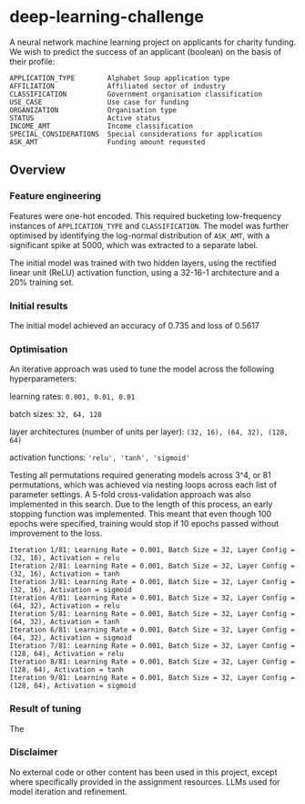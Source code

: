 # deep-learning-challenge

A neural network machine learning project on applicants for charity funding. We wish to predict the success of an applicant (boolean) on the basis of their profile:

```
APPLICATION_TYPE        Alphabet Soup application type
AFFILIATION             Affiliated sector of industry
CLASSIFICATION          Government organisation classification
USE_CASE                Use case for funding
ORGANIZATION            Organisation type
STATUS                  Active status
INCOME_AMT              Income classification
SPECIAL_CONSIDERATIONS  Special considerations for application
ASK_AMT                 Funding amount requested
```


## Overview

### Feature engineering 

Features were one-hot encoded. This required bucketing low-frequency instances of `APPLICATION_TYPE` and `CLASSIFICATION`. The model was further optimised by identifying the log-normal distribution of `ASK_AMT`, with a significant spike at 5000, which was extracted to a separate label.

The initial model was trained with two hidden layers, using the rectified linear unit (ReLU) activation function, using a 32-16-1 architecture and a 20% training set.

### Initial results

The initial model achieved an accuracy of 0.735 and loss of 0.5617

### Optimisation

An iterative approach was used to tune the model across the following hyperparameters:

learning rates: `0.001, 0.01, 0.01`

batch sizes: `32, 64, 128`

layer architectures (number of units per layer): `(32, 16), (64, 32), (128, 64)`

activation functions: `'relu', 'tanh', 'sigmoid'`

Testing all permutations required generating models across 3^4, or 81 permutations, which was achieved via nesting loops across each list of parameter settings. A 5-fold cross-validation approach was also implemented in this search. Due to the length of this process, an early stopping function was implemented. This meant that even though 100 epochs were specified, training would stop if 10 epochs passed without improvement to the loss.

```
Iteration 1/81: Learning Rate = 0.001, Batch Size = 32, Layer Config = (32, 16), Activation = relu
Iteration 2/81: Learning Rate = 0.001, Batch Size = 32, Layer Config = (32, 16), Activation = tanh
Iteration 3/81: Learning Rate = 0.001, Batch Size = 32, Layer Config = (32, 16), Activation = sigmoid
Iteration 4/81: Learning Rate = 0.001, Batch Size = 32, Layer Config = (64, 32), Activation = relu
Iteration 5/81: Learning Rate = 0.001, Batch Size = 32, Layer Config = (64, 32), Activation = tanh
Iteration 6/81: Learning Rate = 0.001, Batch Size = 32, Layer Config = (64, 32), Activation = sigmoid
Iteration 7/81: Learning Rate = 0.001, Batch Size = 32, Layer Config = (128, 64), Activation = relu
Iteration 8/81: Learning Rate = 0.001, Batch Size = 32, Layer Config = (128, 64), Activation = tanh
Iteration 9/81: Learning Rate = 0.001, Batch Size = 32, Layer Config = (128, 64), Activation = sigmoid
```


### Result of tuning

The 


### Disclaimer

No external code or other content has been used in this project, except where specifically provided in the assignment resources. LLMs used for model iteration and refinement.
